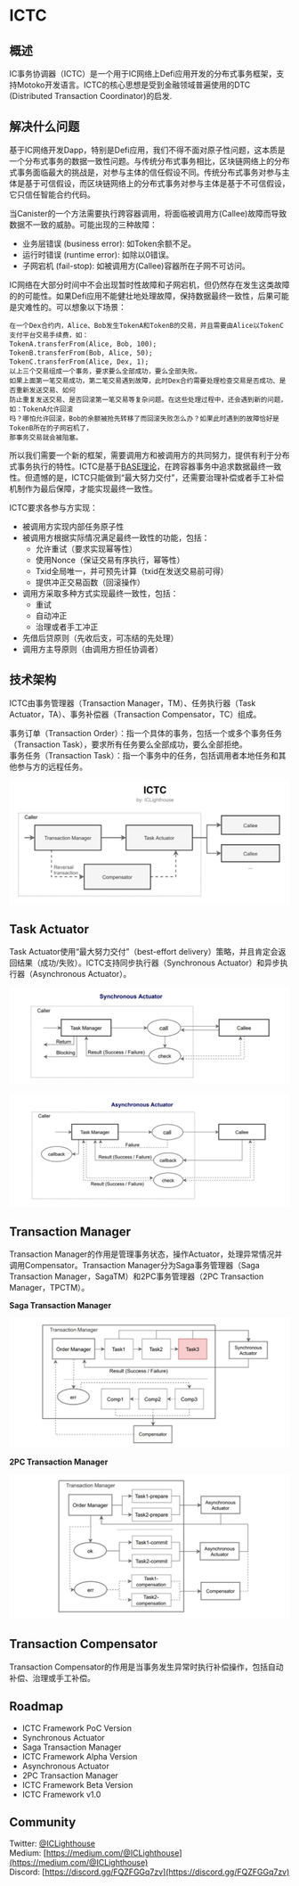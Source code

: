 # ICTC 

## 概述

IC事务协调器（ICTC）是一个用于IC网络上Defi应用开发的分布式事务框架，支持Motoko开发语言。ICTC的核心思想是受到金融领域普遍使用的DTC (Distributed Transaction Coordinator)的启发.

## 解决什么问题

基于IC网络开发Dapp，特别是Defi应用，我们不得不面对原子性问题，这本质是一个分布式事务的数据一致性问题。与传统分布式事务相比，区块链网络上的分布式事务面临最大的挑战是，对参与主体的信任假设不同。传统分布式事务对参与主体是基于可信假设，而区块链网络上的分布式事务对参与主体是基于不可信假设，它只信任智能合约代码。

当Canister的一个方法需要执行跨容器调用，将面临被调用方(Callee)故障而导致数据不一致的威胁。可能出现的三种故障：

- 业务层错误 (business error): 如Token余额不足。
- 运行时错误 (runtime error): 如除以0错误。
- 子网宕机 (fail-stop): 如被调用方(Callee)容器所在子网不可访问。

IC网络在大部分时间中不会出现暂时性故障和子网宕机，但仍然存在发生这类故障的的可能性。如果Defi应用不能健壮地处理故障，保持数据最终一致性，后果可能是灾难性的。可以想象以下场景：

    在一个Dex合约内，Alice、Bob发生TokenA和TokenB的交易，并且需要由Alice以TokenC支付平台交易手续费，如：  
    TokenA.transferFrom(Alice, Bob, 100);  
    TokenB.transferFrom(Bob, Alice, 50);  
    TokenC.transferFrom(Alice, Dex, 1);  
    以上三个交易组成一个事务，要求要么全部成功，要么全部失败。  
    如果上面第一笔交易成功，第二笔交易遇到故障，此时Dex合约需要处理检查交易是否成功、是否重新发送交易、如何  
    防止重复发送交易、是否回滚第一笔交易等复杂问题。在这些处理过程中，还会遇到新的问题，如：TokenA允许回滚  
    吗？哪怕允许回滚，Bob的余额被抢先转移了而回滚失败怎么办？如果此时遇到的故障恰好是TokenB所在的子网宕机了，  
    那事务交易就会被阻塞。

所以我们需要一个新的框架，需要调用方和被调用方的共同努力，提供有利于分布式事务执行的特性。ICTC是基于[BASE理论](https://queue.acm.org/detail.cfm?id=1394128)，在跨容器事务中追求数据最终一致性。但遗憾的是，ICTC只能做到“最大努力交付”，还需要治理补偿或者手工补偿机制作为最后保障，才能实现最终一致性。

ICTC要求各参与方实现：

- 被调用方实现内部任务原子性
- 被调用方根据实际情况满足最终一致性的功能，包括：
    - 允许重试（要求实现幂等性）
    - 使用Nonce（保证交易有序执行，幂等性）
    - Txid全局唯一，并可预先计算（txid在发送交易前可得）
    - 提供冲正交易函数（回滚操作）
- 调用方采取多种方式实现最终一致性，包括：
    - 重试
    - 自动冲正
    - 治理或者手工冲正
- 先借后贷原则（先收后支，可冻结的先处理）
- 调用方主导原则（由调用方担任协调者）


## 技术架构

ICTC由事务管理器（Transaction Manager，TM）、任务执行器（Task Actuator，TA）、事务补偿器（Transaction Compensator，TC）组成。

事务订单（Transaction Order）：指一个具体的事务，包括一个或多个事务任务（Transaction Task），要求所有任务要么全部成功，要么全部拒绝。  
事务任务（Transaction Task）：指一个事务中的任务，包括调用者本地任务和其他参与方的远程任务。

![ICTC](ictc.jpg)

## Task Actuator

Task Actuator使用“最大努力交付”（best-effort delivery）策略，并且肯定会返回结果（成功/失败）。ICTC支持同步执行器（Synchronous Actuator）和异步执行器（Asynchronous Actuator）。

![Synchronous Actuator](ictc-syncact.jpg)

![Asynchronous Actuator](ictc-asyncact.jpg)

## Transaction Manager

Transaction Manager的作用是管理事务状态，操作Actuator，处理异常情况并调用Compensator。Transaction Manager分为Saga事务管理器（Saga Transaction Manager，SagaTM）和2PC事务管理器（2PC Transaction Manager，TPCTM）。

**Saga Transaction Manager**

![Saga Transaction Manager](ictc-saga.jpg)

**2PC Transaction Manager**

![2PC Transaction Manager](ictc-2pc.jpg)

## Transaction Compensator

Transaction Compensator的作用是当事务发生异常时执行补偿操作，包括自动补偿、治理或手工补偿。

## Roadmap

- ICTC Framework PoC Version
- Synchronous Actuator
- Saga Transaction Manager
- ICTC Framework Alpha Version
- Asynchronous Actuator
- 2PC Transaction Manager
- ICTC Framework Beta Version
- ICTC Framework v1.0

## Community

Twitter: [@ICLighthouse](https://twitter.com/ICLighthouse)   
Medium: [https://medium.com/@ICLighthouse](https://medium.com/@ICLighthouse)  
Discord: [https://discord.gg/FQZFGGq7zv](https://discord.gg/FQZFGGq7zv)  